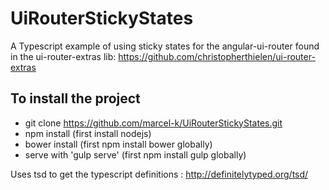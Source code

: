 # UiRouterStickyStates
A Typescript example of using sticky states for the angular-ui-router found in the ui-router-extras lib: https://github.com/christopherthielen/ui-router-extras

## To install the project
- git clone https://github.com/marcel-k/UiRouterStickyStates.git
- npm install (first install nodejs)
- bower install (first npm install bower globally)
- serve with 'gulp serve' (first npm install gulp globally)

Uses tsd to get the typescript definitions : http://definitelytyped.org/tsd/




